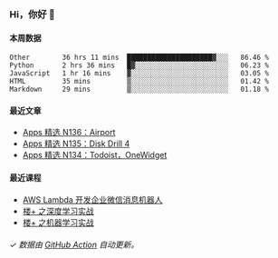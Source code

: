 ### Hi，你好 👋

#### 本周数据

<!--START_SECTION:waka-->
```text
Other        36 hrs 11 mins  █████████████████████▓░░░   86.46 % 
Python       2 hrs 36 mins   █▓░░░░░░░░░░░░░░░░░░░░░░░   06.23 % 
JavaScript   1 hr 16 mins    ▓░░░░░░░░░░░░░░░░░░░░░░░░   03.05 % 
HTML         35 mins         ▒░░░░░░░░░░░░░░░░░░░░░░░░   01.42 % 
Markdown     29 mins         ▒░░░░░░░░░░░░░░░░░░░░░░░░   01.18 % 
```
<!--END_SECTION:waka-->

#### 最近文章

<!-- BLOG:START -->
- [Apps 精选 N136：Airport](http://huhuhang.com/post/product-hunt/product-hunt-n136)
- [Apps 精选 N135：Disk Drill 4](http://huhuhang.com/post/product-hunt/product-hunt-n135)
- [Apps 精选 N134：Todoist，OneWidget](http://huhuhang.com/post/product-hunt/product-hunt-n134)
<!-- BLOG:END -->

#### 最近课程

<!-- SYL:START -->
- [AWS Lambda 开发企业微信消息机器人](https://lanqiao.cn/courses/2868)
- [楼+ 之深度学习实战](https://lanqiao.cn/courses/2617)
- [楼+ 之机器学习实战](https://lanqiao.cn/courses/2616)
<!-- SYL:END -->

###### ✓ 数据由 [GitHub Action](https://github.com/huhuhang/huhuhang/actions) 自动更新。
